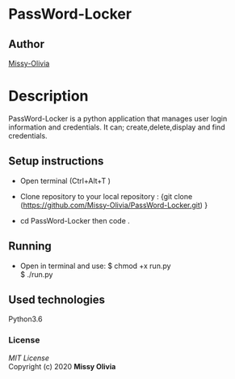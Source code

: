 # PassWord-Locker
## Author
[Missy-Olivia](https://github.com/Missy-Olivia)

# Description
PassWord-Locker is a python application that manages user login information and credentials.
It can; create,delete,display and find credentials.

## Setup instructions
* Open terminal (Ctrl+Alt+T )

* Clone repository to your local repository : {git clone (https://github.com/Missy-Olivia/PassWord-Locker.git) }

* cd PassWord-Locker then code .

## Running
 * Open in terminal and use:
  $ chmod +x run.py <br>
  $ ./run.py
## Used technologies
 Python3.6

 ### License
 *MIT License*<br>
 Copyright (c) 2020 **Missy Olivia**
